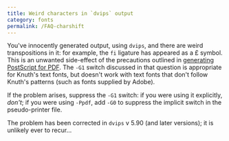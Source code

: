 ```yaml
---
title: Weird characters in `dvips` output
category: fonts
permalink: /FAQ-charshift
---
```


You've innocently generated output, using `dvips`, and there
are weird transpositions in it: for example, the `fi` ligature has
appeared as a £ symbol.
This is an unwanted side-effect of the precautions
outlined in [generating PostScript for PDF](FAQ-dvips-pdf).
The `-G1` switch discussed in that question is appropriate for
Knuth's text fonts, but doesn't work with text fonts that don't follow
Knuth's patterns (such as fonts supplied by Adobe).

If the problem arises, suppress the `-G1` switch: if you were using it
explicitly, _don't_; if you were using `-Ppdf`, add `-G0` to
suppress the implicit switch in the pseudo-printer file.

The problem has been corrected in `dvips` v&nbsp;5.90 (and later
versions); it is unlikely ever to recur&hellip;

